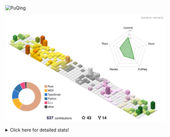 ![PuQing](https://user-images.githubusercontent.com/27223114/171565019-9a56fae6-b08b-421f-99db-7e830da42371.png)

![](./profile-3d-contrib/profile-season-animate.svg)

<details>
<summary>Click here for detailed stats!</summary>

<!--START_SECTION:waka-->
![Lines of code](https://img.shields.io/badge/From%20Hello%20World%20I%27ve%20Written-2.4%20million%20lines%20of%20code-blue)

**🐱 My GitHub Data** 

> 📦 451.7 kB Used in GitHub's Storage 
 > 
> 🏆 328 Contributions in the Year 2025
 > 
> 🚫 Not Opted to Hire
 > 
> 📜 32 Public Repositories 
 > 
> 🔑 34 Private Repositories 
 > 
**I'm an Early 🐤** 

```text
🌞 Morning                859 commits         ██░░░░░░░░░░░░░░░░░░░░░░░   09.57 % 
🌆 Daytime                3843 commits        ███████████░░░░░░░░░░░░░░   42.80 % 
🌃 Evening                2163 commits        ██████░░░░░░░░░░░░░░░░░░░   24.09 % 
🌙 Night                  2113 commits        ██████░░░░░░░░░░░░░░░░░░░   23.54 % 
```


📊 **This Week I Spent My Time On** 

```text
💬 Programming Languages: 
Python                   2 hrs 53 mins       █████████░░░░░░░░░░░░░░░░   36.78 % 
Swift                    2 hrs 28 mins       ████████░░░░░░░░░░░░░░░░░   31.45 % 
TypeScript               34 mins             ██░░░░░░░░░░░░░░░░░░░░░░░   07.39 % 
Rust                     25 mins             █░░░░░░░░░░░░░░░░░░░░░░░░   05.41 % 
Other                    25 mins             █░░░░░░░░░░░░░░░░░░░░░░░░   05.30 % 

🔥 Editors: 
VS Code                  7 hrs 52 mins       █████████████████████████   100.00 % 

💻 Operating System: 
Linux                    3 hrs 27 mins       ███████████░░░░░░░░░░░░░░   43.92 % 
Mac                      2 hrs 32 mins       ████████░░░░░░░░░░░░░░░░░   32.30 % 
WSL                      1 hr 52 mins        ██████░░░░░░░░░░░░░░░░░░░   23.78 % 
```


<!--END_SECTION:waka-->
</details>
